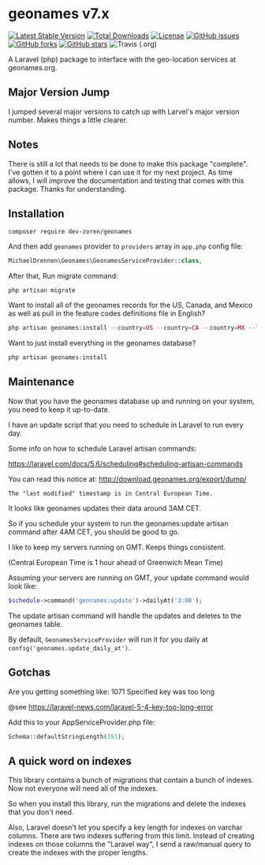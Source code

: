 # geonames v7.x


[![Latest Stable Version](https://poser.pugx.org/michaeldrennen/geonames/version)](https://packagist.org/packages/michaeldrennen/geonames)  [![Total Downloads](https://poser.pugx.org/michaeldrennen/geonames/downloads)](https://packagist.org/packages/michaeldrennen/geonames)  [![License](https://poser.pugx.org/michaeldrennen/geonames/license)](https://packagist.org/packages/michaeldrennen/geonames) [![GitHub issues](https://img.shields.io/github/issues/michaeldrennen/Geonames)](https://github.com/michaeldrennen/Geonames/issues) [![GitHub forks](https://img.shields.io/github/forks/michaeldrennen/Geonames)](https://github.com/michaeldrennen/Geonames/network) [![GitHub stars](https://img.shields.io/github/stars/michaeldrennen/Geonames)](https://github.com/michaeldrennen/Geonames/stargazers) ![Travis (.org)](https://img.shields.io/travis/michaeldrennen/Geonames)  

A Laravel (php) package to interface with the geo-location services at geonames.org.

## Major Version Jump
I jumped several major versions to catch up with Larvel's major version number. Makes things a little clearer.

## Notes
There is still a lot that needs to be done to make this package "complete". I've gotten it to a point where I can use it for my next project. As time allows, I will improve the documentation and testing that comes with this package. Thanks for understanding.

## Installation
```
composer require dev-zoren/geonames
```
And then add `geonames` provider to `providers` array in `app.php` config file:

```php
MichaelDrennen\Geonames\GeonamesServiceProvider::class,
```

After that, Run migrate command:

```
php artisan migrate
```

Want to install all of the geonames records for the US, Canada, and Mexico as well as pull in the feature codes 
definitions file in English? 
```php
php artisan geonames:install --country=US --country=CA --country=MX --language=en
```

Want to just install everything in the geonames database?
```php
php artisan geonames:install
```

## Maintenance
Now that you have the geonames database up and running on your system, you need to keep it up-to-date.

I have an update script that you need to schedule in Laravel to run every day.

Some info on how to schedule Laravel artisan commands:

https://laravel.com/docs/5.6/scheduling#scheduling-artisan-commands

You can read this notice at: http://download.geonames.org/export/dump/

<code>The "last modified" timestamp is in Central European Time. </code>

It looks like geonames updates their data around 3AM CET.

So if you schedule your system to run the geonames:update artisan command after 4AM CET, you should be good to go.

I like to keep my servers running on GMT. Keeps things consistent.

(Central European Time is 1 hour ahead of Greenwich Mean Time)

Assuming your servers are running on GMT, your update command would look like: 
```php
$schedule->command('geonames:update')->dailyAt('3:00');
```

The update artisan command will handle the updates and deletes to the geonames table.

By default, `GeonamesServiceProvider` will run it for you daily at `config('geonames.update_daily_at')`. 

## Gotchas
Are you getting something like: 1071 Specified key was too long

@see https://laravel-news.com/laravel-5-4-key-too-long-error

Add this to your AppServiceProvider.php file:
```php
Schema::defaultStringLength(191);
```

## A quick word on indexes

This library contains a bunch of migrations that contain a bunch of indexes. Now not everyone will need all of the indexes.

So when you install this library, run the migrations and delete the indexes that you don't need.

Also, Laravel doesn't let you specify a key length for indexes on varchar columns. There are two indexes suffering from this limit. Instead of creating indexes on those columns the "Laravel way", I send a raw/manual query to create the indexes with the proper lengths.
